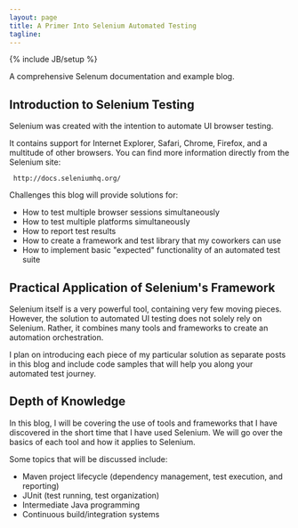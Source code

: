 ```yaml
---
layout: page
title: A Primer Into Selenium Automated Testing
tagline:
---
```

{% include JB/setup %}

A comprehensive Selenum documentation and example blog.


## Introduction to Selenium Testing

Selenium was created with the intention to automate UI browser testing. 

It contains support for Internet Explorer, Safari, Chrome, Firefox, and a multitude of other browsers. You can find more information directly from the Selenium site: 

     http://docs.seleniumhq.org/


Challenges this blog will provide solutions for: 

- How to test multiple browser sessions simultaneously
- How to test multiple platforms simultaneously
- How to report test results
- How to create a framework and test library that my coworkers can use  
- How to implement basic "expected" functionality of an automated test suite


## Practical Application of Selenium's Framework


Selenium itself is a very powerful tool, containing very few moving pieces.  However, the solution to automated UI testing does not solely rely on Selenium.  Rather, it combines many tools and frameworks to create an automation orchestration.  

I plan on introducing each piece of my particular solution as separate posts in this blog and include code samples that will help you along your automated test journey. 
   

##  Depth of Knowledge

In this blog, I will be covering the use of tools and frameworks that I have discovered in the short time that I have used Selenium.  We will go over the basics of each tool and how it applies to Selenium. 


Some topics that will be discussed include: 

- Maven project lifecycle (dependency management, test execution, and reporting)
- JUnit (test running, test organization)
- Intermediate Java programming
- Continuous build/integration systems


